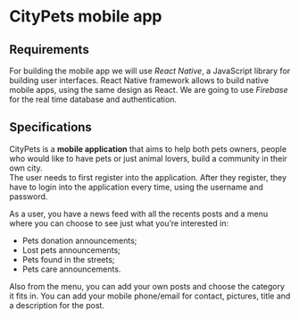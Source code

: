 # CityPets mobile app

## Requirements  

For building the mobile app we will use *React Native*, a JavaScript library for building user interfaces. React Native framework allows to build native mobile apps, using the same design as React.
We are going to use *Firebase* for the real time database and authentication. 

## Specifications  

CityPets is a **mobile application** that aims to help both pets owners, people who would like to have pets or just animal lovers, build a community in their own city.  
The user needs to first register into the application. After they register, they have to login into the application every time, using the username and password.  

As a user, you have a news feed with all the recents posts and a menu where you can choose to see just what you’re interested in:
- Pets donation announcements;
- Lost pets announcements;
- Pets found in the streets;
- Pets care announcements.  

Also from the menu, you can add your own posts and choose the category it fits in. You can add your mobile phone/email for contact, pictures, title and a description for the post.
